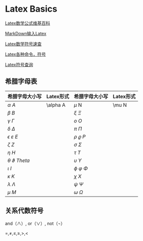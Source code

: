 # **Latex Basics**

[Latex数学公式维基百科](https://zh.wikibooks.org/zh-hans/LaTeX/%E6%95%B0%E5%AD%A6%E5%85%AC%E5%BC%8F)

[MarkDown输入Latex](https://oiltang.com/2014/05/04/markdown-and-mathjax/)

[Latex数学符号速查](https://blog.csdn.net/TRiddle/article/details/53959368)

[Latex各种命令，符号](https://blog.csdn.net/garfielder007/article/details/51646604)

[Latex符号查询](http://detexify.kirelabs.org/symbols.html#)

## **希腊字母表**

| 希腊字母大小写                 | Latex形式 | 希腊字母大小写            | Latex形式 |
| ------------------------------ | --------- | ------------------------- | --------- |
| $\alpha$ $A$                   | \alpha A  | $\mu$ N                   | \mu N     |
| $\beta$ $B$                    |           | $\xi$  $\Xi$              |           |
| $\gamma$  $\Gamma$             |           | $o$  $O$                  |           |
| $\delta$  $\Delta$             |           | $\pi$  $\Pi$              |           |
| $\epsilon$  $\varepsilon$  $E$ |           | $\rho$  $\varrho$  $P$    |           |
| $\zeta$  $Z$                   |           | $\sigma$  $\Sigma$        |           |
| $\eta$  $H$                    |           | $\tau$  $T$               |           |
| $\theta$  $\vartheta$  $Theta$ |           | $\upsilon$  $\Upsilon$    |           |
| $\iota$  $I$                   |           | $\phi$  $\varphi$  $\Phi$ |           |
| $\kappa$  $K$                  |           | $\chi$  $X$               |           |
| $\lambda$  $\Lambda$           |           | $\psi$  $\Psi$            |           |
| $\mu$  $M$                     |           | $\omega$  $\Omega$        |           |

## 关系代数符号

and（$\land$）, or（$\lor$）, not（$\lnot$）

$= ,\neq,\leq, \geq, >, <$



